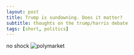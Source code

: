 ```yaml
---
layout: post
title: Trump is sundowning. Does it matter?
subtitle: thoughts on the trump/harris debate
tags: [short, politics]
---
```

no shock 
![polymarket](https://atxwang.github.io/assets/img/polymarket.png)
<!--stackedit_data:
eyJoaXN0b3J5IjpbLTI0NjMzNTg1OCwxNTQ1NTc5MzA1LC01OD
U5ODIwMjFdfQ==
-->